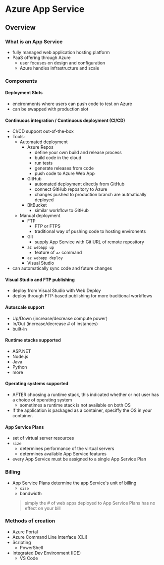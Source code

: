 # Azure App Service

## Overview

### What is an App Service

- fully managed web application hosting platform
- PaaS offering through Azure
  - user focuses on design and configuration
  - Azure handles infrastructure and scale

### Components

#### Deployment Slots

- encironments where users can push code to test on Azure
- can be swapped with production slot

#### Continuous integration / Continuous deployment (CI/CD)

- CI/CD support out-of-the-box
- Tools:
  - Automated deployment
    - Azure Repos
        - define your own build and release process
        - build code in the cloud
        - run tests
        - generate releases from code
        - push code to Azure Web App
    - GitHub
        - automated deployment directly from GitHub
        - connect GitHub repository to Azure
        - changes pushed to production branch are autmatically deployed
    - BitBucket
        - similar workflow to GitHub
  - Manual deployment
    - FTP
        - FTP or FTPS
        - traditional way of pushing code to hosting environents
    - Git
      - supply App Service with Git URL of remote repository
    - `az webapp up`
      - feature of `az` command
    - `az webapp deploy`
    - Visual Studio
- can automatically sync code and future changes

#### Visual Studio and FTP publishing

- deploy from Visual Studio with Web Deploy
- deploy through FTP-based publishing for more traditional workflows

#### Autoscale support

- Up/Down (increase/decrease compute power)
- In/Out (increase/decrease # of instances)
- built-in

#### Runtime stacks supported

- ASP.NET
- Node.js
- Java
- Python
- more

#### Operating systems supported

- AFTER choosing a runtime stack, this indicated whether or not user has a choice of operating system
  - sometimes a runtime stack is not available on both OS
- If the application is packaged as a container, speciffy the OS in your container.

#### App Service Plans

- set of virtual server resources
- `size`
  - determines performance of the virtual servers
  - determines available App Service features
- every App Service must be assigned to a single App Service Plan

### Billing

- App Service Plans determine the app Service's unit of billing
  - `size`
  - bandwidth
  > simply the # of web apps deployed to App Service Plans has no effect on your bill

### Methods of creation 

- Azure Portal
- Azure Command Line Interface (CLI)
- Scripting
  - PowerShell
- Integrated Dev Environment (IDE)
  - VS Code